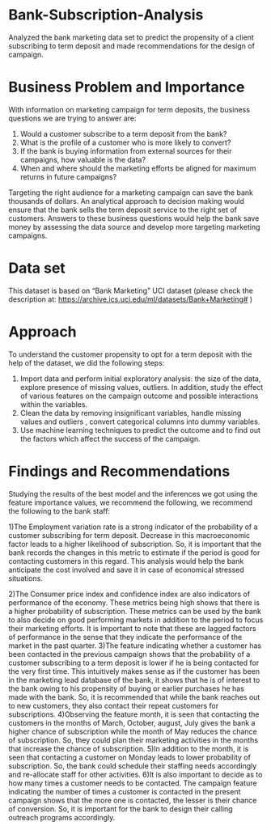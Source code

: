 # Bank-Subscription-Analysis

Analyzed the bank marketing data set to predict the propensity of a client subscribing to term deposit and made recommendations for the design of campaign.

# Business Problem and Importance

With information on marketing campaign for term deposits, the business questions we are trying to answer are:
1) Would a customer subscribe to a term deposit from the bank?
2) What is the profile of a customer who is more likely to convert?
3) If the bank is buying information from external sources for their campaigns, how valuable is the data?
4) When and where should the marketing efforts be aligned for maximum returns in future campaigns?

Targeting the right audience for a marketing campaign can save the bank thousands of dollars. An analytical approach to decision making would ensure that the bank sells the term deposit service to the right set of customers. Answers to these business questions would help the bank save money by assessing the data source and develop more targeting marketing campaigns.

# Data set
This dataset is based on “Bank Marketing” UCI dataset (please check the description at: https://archive.ics.uci.edu/ml/datasets/Bank+Marketing# )

# Approach
To understand the customer propensity to opt for a term deposit with the help of the dataset, we did the following steps: 
1) Import data and perform initial exploratory analysis: the size of the data, explore presence of missing values, outliers. In addition, study the effect of various features on the campaign outcome and possible interactions within the variables. 
2) Clean the data by removing insignificant variables, handle missing values and outliers , convert categorical columns into dummy variables. 
3) Use machine learning techniques to predict the outcome and to find out the factors which affect the success of the campaign.

# Findings and Recommendations
Studying the results of the best model and the inferences we got using the feature importance values, we recommend the following, we recommend the following to the bank staff:

1)The Employment variation rate is a strong indicator of the probability of a customer subscribing for term deposit. Decrease in this macroeconomic factor leads to a higher likelihood of subscription. So, it is important that the bank records the changes in this metric to estimate if the period is good for contacting customers in this regard. This analysis would help the bank anticipate the cost involved and save it in case of economical stressed situations.

2)The Consumer price index and confidence index are also indicators of performance of the economy. These metrics being high shows that there is a higher probability of subscription. These metrics can be used by the bank to also decide on good performing markets in addition to the period to focus their marketing efforts. It is important to note that these are lagged factors of performance in the sense that they indicate the performance of the market in the past quarter.
3)The feature indicating whether a customer has been contacted in the previous campaign shows that the probability of a customer subscribing to a term deposit is lower if he is being contacted for the very first time. This intuitively makes sense as if the customer has been in the marketing lead database of the bank, it shows that he is of interest to the bank owing to his propensity of buying or earlier purchases he has made with the bank. So, it is recommended that while the bank reaches out to new customers, they also contact their repeat customers for subscriptions.
4)Observing the feature month, it is seen that contacting the customers in the months of March, October, august, July gives the bank a higher chance of subscription while the month of May reduces the chance of subscription. So, they could plan their marketing activities in the months that increase the chance of subscription.
5)In addition to the month, it is seen that contacting a customer on Monday leads to lower probability of subscription. So, the bank could schedule their staffing needs accordingly and re-allocate staff for other activities.
6)It is also important to decide as to how many times a customer needs to be contacted. The campaign feature indicating the number of times a customer is contacted in the present campaign shows that the more one is contacted, the lesser is their chance of conversion. So, it is important for the bank to design their calling outreach programs accordingly.

